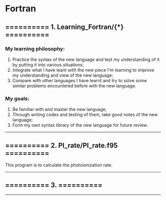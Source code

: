 # Fortran
## ========== 1. Learning_Fortran/{*} ==========
### My learning philosophy: 
1. Practice the syntax of the new language and test my understanding of it by putting it into various situations; 
2. Integrate what I have leant with the new piece I'm learning to improve my understanding and view of the new language; 
3. Compare with other languages I have learnt and try to solve some similar problems encountered before with the new language.

### My goals: 
1. Be familiar with and  master the new language; 
2. Through writing codes and testing of them, take good notes of the new language; 
3. Form my own syntax library of the new language for future review.

*** 

## ========== 2. PI_rate/PI_rate.f95 ==========
This program is to calculate the photoionization rate.

***

## ========== 3. ==========


***

